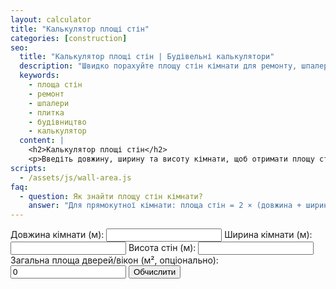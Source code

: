 ```yaml
---
layout: calculator
title: "Калькулятор площі стін"
categories: [construction]
seo:
  title: "Калькулятор площі стін | Будівельні калькулятори"
  description: "Швидко порахуйте площу стін кімнати для ремонту, шпалер чи плитки."
  keywords:
    - площа стін
    - ремонт
    - шпалери
    - плитка
    - будівництво
    - калькулятор
  content: |
    <h2>Калькулятор площі стін</h2>
    <p>Введіть довжину, ширину та висоту кімнати, щоб отримати площу стін для розрахунку матеріалів. За бажанням можна відняти площу дверей і вікон.</p>
scripts:
  - /assets/js/wall-area.js
faq:
  - question: Як знайти площу стін кімнати?
    answer: "Для прямокутної кімнати: площа стін = 2 × (довжина + ширина) × висота. Можна відняти площу дверей/вікон для точності."
---
```


<form id="wall-area-form" autocomplete="off">
  <label>
    Довжина кімнати (м):
    <input type="number" id="wall-length" min="0" step="any" required>
  </label>
  <label>
    Ширина кімнати (м):
    <input type="number" id="wall-width" min="0" step="any" required>
  </label>
  <label>
    Висота стін (м):
    <input type="number" id="wall-height" min="0" step="any" required>
  </label>
  <label>
    Загальна площа дверей/вікон (м², опціонально):
    <input type="number" id="wall-doors" min="0" step="any" value="0">
  </label>
  <button type="submit">Обчислити</button>
</form>
<div id="wall-area-result" class="result"></div>
